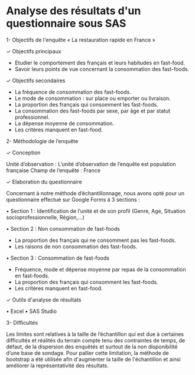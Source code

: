 # Analyse des résultats d'un questionnaire sous SAS

1- Objectifs de l'enquête « La restauration rapide en France »

✓ Objectifs principaux

- Etudier le comportement des français et leurs habitudes en fast-food.
- Savoir leurs points de vue concernant la consommation des fast-foods.

✓ Objectifs secondaires

- La fréquence de consommation des fast-foods.
- Le mode de consommation : sur place ou emporter ou livraison.
- La proportion des français qui consomment les fast-foods.
- La consommation des fast-foods par sexe, par âge et par statut professionnel.
- La dépense moyenne de consommation.
- Les critères manquent en fast-food.

2- Méthodologie de l’enquête

✓ Conception

Unité d’observation : L’unité d’observation de l’enquête est population française
Champ de l’enquête : France

✓ Elaboration du questionnaire

Concernant à notre méthode d’échantillonnage, nous avons opté pour un questionnaire effectué sur Google Forms à 3 sections :

• Section 1 : Identification de l’unité et de son profil (Genre, Age, Situation socioprofessionnelle, Région,...)

• Section 2 : Non consommation de fast-foods

- La proportion des français qui ne consomment pas les fast-foods.
- Les raisons de non consommation des fast-foods.

• Section 3 : Consommation de fast-foods

- Fréquence, mode et dépense moyenne par repas de la consommation en fast-foods.
- La proportion des français qui consomment les fast-foods.
- Les critères manquent en fast-food.

✓ Outils d'analyse de résultats

• Excel
• SAS Studio 

3- Difficultés

Les limites sont relatives à la taille de l’échantillon qui est due à certaines difficultés et réalités du terrain compte tenu des contraintes de temps, de défaut, de la dispersion des enquêtés et surtout de la non disponibilité d’une base de sondage. Pour pallier cette limitation, la méthode de bootstrap a été utilisée afin d'augmenter la taille de l'échantillon et ainsi améliorer la représentativité des résultats.
